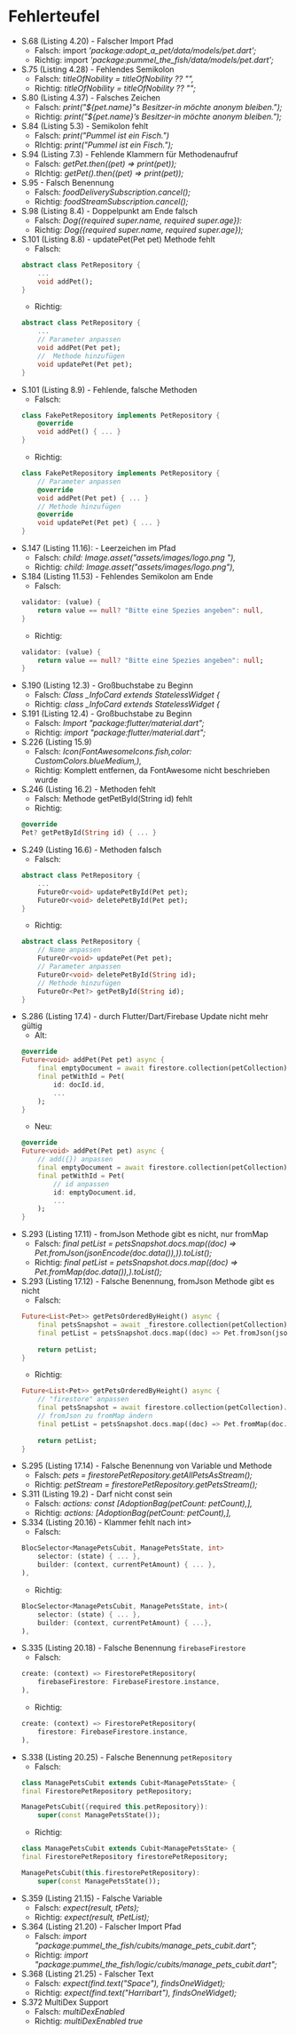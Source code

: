 # Fehlerteufel

- S.68 (Listing 4.20) - Falscher Import Pfad
    - Falsch: import *'package:adopt_a_pet/data/models/pet.dart';*
    - Richtig: import *'package:pummel_the_fish/data/models/pet.dart';*
- S.75 (Listing 4.28) - Fehlendes Semikolon
    - Falsch: *titleOfNobility = titleOfNobility ?? "",*
    - Richtig: *titleOfNobility = titleOfNobility ?? "";*
- S.80 (Listing 4.37) - Falsches Zeichen
    - Falsch: *print("${pet.name}"s Besitzer-in möchte anonym bleiben.");*
    - Richtig: *print("${pet.name}’s Besitzer-in möchte anonym bleiben.");*
- S.84 (Listing 5.3) - Semikolon fehlt
    - Falsch: *print("Pummel ist ein Fisch.")*
    - RIchtig: *print("Pummel ist ein Fisch.");*
- S.94 (Listing 7.3) - Fehlende Klammern für Methodenaufruf
    - Falsch: *getPet.then((pet) => print(pet));*
    - RIchtig: *getPet().then((pet) => print(pet));*
- S.95 - Falsch Benennung
    - Falsch: *foodDeliverySubscription.cancel();*
    - Richtig: *foodStreamSubscription.cancel();*
- S.98 (Listing 8.4) - Doppelpunkt am Ende falsch
    - Falsch: *Dog({required super.name, required super.age}):*
    - Richtig: *Dog({required super.name, required super.age});*
- S.101 (Listing 8.8) - updatePet(Pet pet) Methode fehlt
    - Falsch:
    ```dart
    abstract class PetRepository {
	    ...
	    void addPet();
    }
    ```
    - Richtig:
    ```dart
    abstract class PetRepository {
	    ...
        // Parameter anpassen
	    void addPet(Pet pet);
        //  Methode hinzufügen
	    void updatePet(Pet pet);
    }
   ```
- S.101 (Listing 8.9) - Fehlende, falsche Methoden
    - Falsch:
    ```dart
    class FakePetRepository implements PetRepository {
        @override
        void addPet() { ... }
    }
    ```
    - Richtig:
    ```dart
    class FakePetRepository implements PetRepository {
        // Parameter anpassen
        @override
        void addPet(Pet pet) { ... }
        // Methode hinzufügen
        @override
        void updatePet(Pet pet) { ... }
    }
    ```
- S.147 (Listing 11.16): - Leerzeichen im Pfad
    - Falsch: *child: Image.asset("assets/images/logo.png "),*
    - Richtig: *child: Image.asset("assets/images/logo.png"),*
- S.184 (Listing 11.53) - Fehlendes Semikolon am Ende
    - Falsch:
    ```dart
    validator: (value) {
	    return value == null? "Bitte eine Spezies angeben": null,
    }
    ```
    - Richtig:
    ```dart
    validator: (value) {
        return value == null? "Bitte eine Spezies angeben": null;
    }
    ```
- S.190 (Listing 12.3) - Großbuchstabe zu Beginn
    - Falsch: *Class _InfoCard extends StatelessWidget {*
    - Richtig: *class _InfoCard extends StatelessWidget {*
- S.191 (Listing 12.4) - Großbuchstabe zu Beginn
    - Falsch: *Import "package:flutter/material.dart";*
    - Richtig: *import "package:flutter/material.dart";*
- S.226 (Listing 15.9)
    - Falsch: *Icon(FontAwesomeIcons.fish,color: CustomColors.blueMedium,),*
    - Richtig: Komplett entfernen, da FontAwesome nicht beschrieben wurde
- S.246 (Listing 16.2) - Methoden fehlt
    - Falsch: Methode getPetById(String id) fehlt
    - Richtig:
    ```dart
    @override  
    Pet? getPetById(String id) { ... }
    ```
- S.249 (Listing 16.6) - Methoden falsch
    - Falsch:
    ```dart
    abstract class PetRepository {
        ...  
        FutureOr<void> updatePetById(Pet pet);  
        FutureOr<void> deletePetById(Pet pet);  
    }
    ```
    - Richtig:
    ```dart
    abstract class PetRepository {  
        // Name anpassen
        FutureOr<void> updatePet(Pet pet); 
        // Parameter anpassen 
        FutureOr<void> deletePetById(String id);
        // Methode hinzufügen
        FutureOr<Pet?> getPetById(String id);
    }
    ```
- S.286 (Listing 17.4) - durch Flutter/Dart/Firebase Update nicht mehr gültig
    - Alt:
    ```dart
    @override  
    Future<void> addPet(Pet pet) async {    
        final emptyDocument = await firestore.collection(petCollection).add();
        final petWithId = Pet(
            id: docId.id,      
            ...
        );    
    }
    ```
    - Neu:
    ```dart
    @override  
    Future<void> addPet(Pet pet) async {
        // add({}) anpassen    
        final emptyDocument = await firestore.collection(petCollection).add({});
        final petWithId = Pet(
            // id anpassen
            id: emptyDocument.id,      
            ...
        );    
    }
    ```
- S.293 (Listing 17.11) - fromJson Methode gibt es nicht, nur fromMap
    - Falsch: *final petList = petsSnapshot.docs.map((doc) => Pet.fromJson(jsonEncode(doc.data()),)).toList();*
    - Richtig: *final petList = petsSnapshot.docs.map((doc) => Pet.fromMap(doc.data()),).toList();*
- S.293 (Listing 17.12) - Falsche Benennung, fromJson Methode gibt es nicht
    - Falsch:
    ```dart
    Future<List<Pet>> getPetsOrderedByHeight() async {
        final petsSnapshot = await _firestore.collection(petCollection).orderBy("height", descending: true).get();
        final petList = petsSnapshot.docs.map((doc) => Pet.fromJson(jsonEncode(doc.data()))).toList();
        
        return petList;
    }
    ```
    - Richtig:
    ```dart
    Future<List<Pet>> getPetsOrderedByHeight() async {
        // "firestore" anpassen
        final petsSnapshot = await firestore.collection(petCollection).orderBy("height", descending: true).get();
        // fromJson zu fromMap ändern
        final petList = petsSnapshot.docs.map((doc) => Pet.fromMap(doc.data())).toList();
        
        return petList;
    }
    ```
- S.295 (Listing 17.14) - Falsche Benennung von Variable und Methode
    - Falsch: *pets = firestorePetRepository.getAllPetsAsStream();*
    - Richtig: *petStream = firestorePetRepository.getPetsStream();*
- S.311 (Listing 19.2) - Darf nicht const sein
    - Falsch: *actions: const [AdoptionBag(petCount: petCount),],*
    - Richtig: *actions: [AdoptionBag(petCount: petCount),],*
- S.334 (Listing 20.16) - Klammer fehlt nach int>
    - Falsch:
    ```dart
    BlocSelector<ManagePetsCubit, ManagePetsState, int>
        selector: (state) { ... },
        builder: (context, currentPetAmount) { ... },
    ),
    ```
    - Richtig:
    ```dart
    BlocSelector<ManagePetsCubit, ManagePetsState, int>(
        selector: (state) { ... },                  
        builder: (context, currentPetAmount) { ...},
    ),
    ```
- S.335 (Listing 20.18) - Falsche Benennung `firebaseFirestore`
    - Falsch:
    ```dart
    create: (context) => FirestorePetRepository(
	    firebaseFirestore: FirebaseFirestore.instance,
    ),
    ```
    - Richtig:
    ```dart
    create: (context) => FirestorePetRepository(
        firestore: FirebaseFirestore.instance,
    ),
    ```
- S.338 (Listing 20.25) - Falsche Benennung `petRepository`
    - Falsch:
    ```dart
    class ManagePetsCubit extends Cubit<ManagePetsState> {
	final FirestorePetRepository petRepository;

	ManagePetsCubit({required this.petRepository}): 
		super(const ManagePetsState());
    ```
    - Richtig:
    ```dart
    class ManagePetsCubit extends Cubit<ManagePetsState> {
	final FirestorePetRepository firestorePetRepository;

	ManagePetsCubit(this.firestorePetRepository): 
		super(const ManagePetsState());
    ```
- S.359 (Listing 21.15) - Falsche Variable
    - Falsch: *expect(result, tPets);*
    - Richtig: *expect(result, tPetList);*
- S.364 (Listing 21.20) - Falscher Import Pfad
    - Falsch: *import "package:pummel_the_fish/cubits/manage_pets_cubit.dart";*
    - Richtig: *import "package:pummel_the_fish/logic/cubits/manage_pets_cubit.dart";*
- S.368 (Listing 21.25) - Falscher Text
    - Falsch: *expect(find.text("Space"), findsOneWidget);*
    - Richtig: *expect(find.text("Harribart"), findsOneWidget);*
- S.372 MultiDex Support
    - Falsch: *multiDexEnabled*
    - Richtig: *multiDexEnabled true*